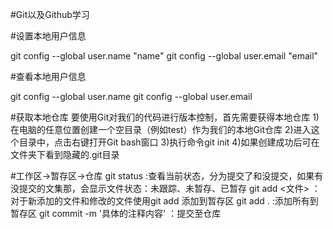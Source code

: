 #Git以及Github学习

#设置本地用户信息
  
  git config --global user.name "name"
  git config --global user.email "email"

#查看本地用户信息
  
  git config --global user.name
  git config --global user.email

#获取本地仓库
  要使用Git对我们的代码进行版本控制，首先需要获得本地仓库
  1)在电脑的任意位置创建一个空目录（例如test）作为我们的本地Git仓库
  2)进入这个目录中，点击右键打开Git bash窗口
  3)执行命令git init
  4)如果创建成功后可在文件夹下看到隐藏的.git目录

#工作区->暂存区->仓库
  git status :查看当前状态，分为提交了和没提交，如果有没提交的文集那，会显示文件状态：未跟踪、未暂存、已暂存
  git add <文件> ：对于新添加的文件和修改的文件使用git add 添加到暂存区
  git add . :添加所有到暂存区
  git commit -m '具体的注释内容' ：提交至仓库

